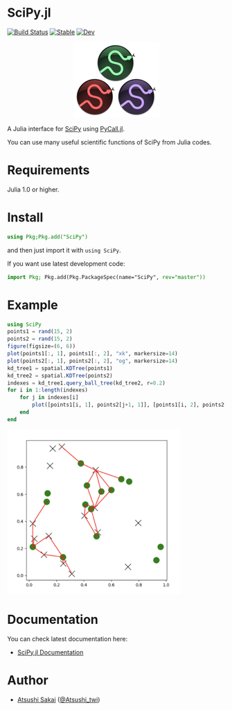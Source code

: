 # SciPy.jl

[![Build Status](https://github.com/AtsushiSakai/SciPy.jl/workflows/CI/badge.svg)](https://github.com/AtsushiSakai/SciPy.jl/actions)
[![Stable](https://img.shields.io/badge/docs-stable-blue.svg)](https://AtsushiSakai.github.io/SciPy.jl/stable)
[![Dev](https://img.shields.io/badge/docs-dev-blue.svg)](https://AtsushiSakai.github.io/SciPy.jl/dev)

<p align="center"><img src="docs/src/assets/scipyjl_logo.png" alt="drawing" width="200"/></p>

A Julia interface for [SciPy](https://www.scipy.org/scipylib/index.html) using [PyCall.jl](https://github.com/JuliaPy/PyCall.jl).

You can use many useful scientific functions of SciPy from Julia codes.

# Requirements

Julia 1.0 or higher.

# Install

```jl
using Pkg;Pkg.add("SciPy")
```

and then just import it with `using SciPy`.

If you want use latest development code:

```jl
import Pkg; Pkg.add(Pkg.PackageSpec(name="SciPy", rev="master"))
```

# Example

```jl
using SciPy
points1 = rand(15, 2)
points2 = rand(15, 2)
figure(figsize=(6, 6))
plot(points1[:, 1], points1[:, 2], "xk", markersize=14)
plot(points2[:, 1], points2[:, 2], "og", markersize=14)
kd_tree1 = spatial.KDTree(points1)
kd_tree2 = spatial.KDTree(points2)
indexes = kd_tree1.query_ball_tree(kd_tree2, r=0.2)
for i in 1:length(indexes)
    for j in indexes[i]
        plot([points1[i, 1], points2[j+1, 1]], [points1[i, 2], points2[j+1, 2]], "-r")
    end
end
```
<img src="https://github.com/AtsushiSakai/SciPy.jl/raw/master/docs/src/assets/spatial_KDTree_sample.png" width="400">

# Documentation

You can check latest documentation here:
- [SciPy.jl Documentation](https://atsushisakai.github.io/SciPy.jl/stable)


# Author

- [Atsushi Sakai](https://github.com/AtsushiSakai/) ([@Atsushi_twi](https://twitter.com/Atsushi_twi))
